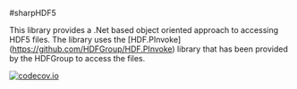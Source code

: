 #sharpHDF5

This library provides a .Net based object oriented approach to accessing HDF5 files.  The library uses the [HDF.PInvoke] (https://github.com/HDFGroup/HDF.PInvoke) library that has been provided by the HDFGroup to access the files.

[![codecov.io](https://codecov.io/github/sharpHDF/sharpHDF/coverage.svg?branch=master)](https://codecov.io/github/sharpSDF/sharpHDF5?branch=master)
